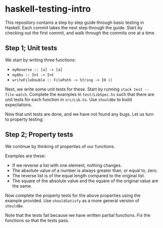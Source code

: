 # haskell-testing-intro

This repository contains a step by step guide through basic testing in Haskell.
Each commit takes the next step through the guide.
Start by checking out the first commit, and walk through the commits one at a time.

## Step 1; Unit tests

We start by writing three functions:

- `myReverse :: [a] -> [a]`
- `myAbs :: Int -> Int`
- `writeFileDouble :: FilePath -> String -> IO ()`

Next, we write some unit tests for these.
Start by running `stack test --file-watch`.
Complete the examples in `test/LibSpec.hs` such that there are unit tests for each function in `src/Lib.hs`.
Use `shouldBe` to build expectations.

Now that unit tests are done, and we have not found any bugs.
Let us turn to property testing.

## Step 2; Property tests

We continue by thinking of properties of our functions.

Examples are these:

- If we reverse a list with one element, nothing changes.
- The absolute value of a number is always greater than, or equal to, zero.
- The reverse list is of the equal length compared to the original list.
- The square of the absolute value and the square of the original value are the same.

Now complete the property tests for the above properties using the example provided.
Use `shouldSatisfy` as a more general version of `shouldBe`.

Note that the tests fail because we have written partial functions.
Fix the functions so that the tests pass.
